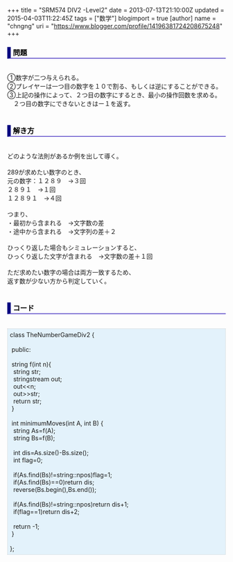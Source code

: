 +++
title = "SRM574 DIV2 -Level2"
date = 2013-07-13T21:10:00Z
updated = 2015-04-03T11:22:45Z
tags = ["数学"]
blogimport = true 
[author]
	name = "chngng"
	uri = "https://www.blogger.com/profile/14196381724208675248"
+++

<div dir="ltr" style="text-align: left;" trbidi="on"><h3 style="border-bottom: 2px solid slateblue; border-left: 8px solid navy; color: black; padding: 0px 0px 1px 5px;">問題 </h3><br />①数字が二つ与えられる。<br />②プレイヤーは一つ目の数字を１０で割る、もしくは逆にすることができる。<br />③上記の操作によって、２つ目の数字にするとき、最小の操作回数を求める。<br />　２つ目の数字にできないときはー１を返す。<br /><br /><h3 style="border-bottom: 2px solid slateblue; border-left: 8px solid navy; color: black; padding: 0px 0px 1px 5px;">解き方 </h3><br />どのような法則があるか例を出して導く。<br /><br />289が求めたい数字のとき、<br />元の数字：１２８９　→３回<br />２８９１　→１回<br />１２８９１　→４回<br /><br />つまり、<br />・最初から含まれる　→文字数の差<br />・途中から含まれる　→文字列の差＋２<br /><br />ひっくり返した場合もシミュレーションすると、<br />ひっくり返した文字が含まれる　→文字数の差＋１回<br /><br />ただ求めたい数字の場合は両方一致するため、<br />返す数が少ない方から判定していく。<br /><br /><h3 style="border-bottom: 2px solid slateblue; border-left: 8px solid navy; color: black; padding: 0px 0px 1px 5px;">コード </h3><br /><div style="background-color: #e3f2fb; border: 1px dotted #CCCCCC; padding: 5px;">class TheNumberGameDiv2 {<br /><br /><span class="Apple-tab-span" style="white-space: pre;"> </span>public:<br /><br /><span class="Apple-tab-span" style="white-space: pre;"> </span>string f(int n){<br /><span class="Apple-tab-span" style="white-space: pre;">  </span>string str;<br /><span class="Apple-tab-span" style="white-space: pre;">  </span>stringstream out;<br /><span class="Apple-tab-span" style="white-space: pre;">  </span>out&lt;&lt;n;<br /><span class="Apple-tab-span" style="white-space: pre;">  </span>out&gt;&gt;str;<br /><span class="Apple-tab-span" style="white-space: pre;">  </span>return str;<br /><span class="Apple-tab-span" style="white-space: pre;"> </span>}<br /><br /><span class="Apple-tab-span" style="white-space: pre;"> </span>int minimumMoves(int A, int B) {<br /><span class="Apple-tab-span" style="white-space: pre;">  </span>string As=f(A);<br /><span class="Apple-tab-span" style="white-space: pre;">  </span>string Bs=f(B);<br /><br /><span class="Apple-tab-span" style="white-space: pre;">  </span>int dis=As.size()-Bs.size();<br /><span class="Apple-tab-span" style="white-space: pre;">  </span>int flag=0;<br /><br /><span class="Apple-tab-span" style="white-space: pre;">  </span>if(As.find(Bs)!=string::npos)flag=1;<br /><span class="Apple-tab-span" style="white-space: pre;">  </span>if(As.find(Bs)==0)return dis;<br /><span class="Apple-tab-span" style="white-space: pre;">  </span>reverse(Bs.begin(),Bs.end());<br /><br /><span class="Apple-tab-span" style="white-space: pre;">  </span>if(As.find(Bs)!=string::npos)return dis+1;<br /><span class="Apple-tab-span" style="white-space: pre;">  </span>if(flag==1)return dis+2;<br /><br /><span class="Apple-tab-span" style="white-space: pre;">  </span>return -1;<br /><span class="Apple-tab-span" style="white-space: pre;"> </span>}<br /><br />};</div></div>
